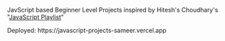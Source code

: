 <p> JavScript based Beginner Level Projects inspired by Hitesh's Choudhary's "<a href="[https://www.youtube.com/playlist?list=PLu71SKxNbfoDqgPchmvIsL4hTnJIrtige](https://www.youtube.com/playlist?list=PLu71SKxNbfoBuX3f4EOACle2y-tRC5Q37)" target="_blank">JavaScript Playlist</a>" </p>
Deployed: https://javascript-projects-sameer.vercel.app
